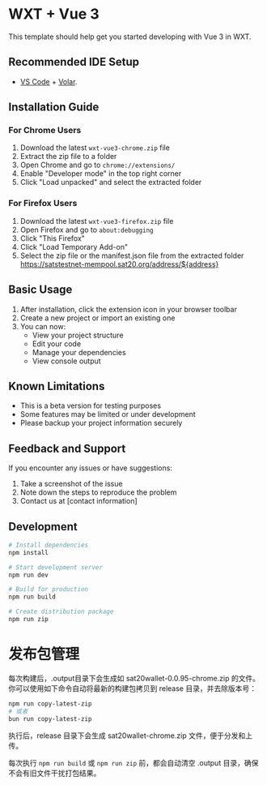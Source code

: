 # WXT + Vue 3

This template should help get you started developing with Vue 3 in WXT.

## Recommended IDE Setup

- [VS Code](https://code.visualstudio.com/) + [Volar](https://marketplace.visualstudio.com/items?itemName=Vue.volar).

## Installation Guide

### For Chrome Users
1. Download the latest `wxt-vue3-chrome.zip` file
2. Extract the zip file to a folder
3. Open Chrome and go to `chrome://extensions/`
4. Enable "Developer mode" in the top right corner
5. Click "Load unpacked" and select the extracted folder

### For Firefox Users
1. Download the latest `wxt-vue3-firefox.zip` file
2. Open Firefox and go to `about:debugging`
3. Click "This Firefox"
4. Click "Load Temporary Add-on"
5. Select the zip file or the manifest.json file from the extracted folder
https://satstestnet-mempool.sat20.org/address/${address}
## Basic Usage

1. After installation, click the extension icon in your browser toolbar
2. Create a new project or import an existing one
3. You can now:
   - View your project structure
   - Edit your code
   - Manage your dependencies
   - View console output

## Known Limitations

- This is a beta version for testing purposes
- Some features may be limited or under development
- Please backup your project information securely

## Feedback and Support

If you encounter any issues or have suggestions:
1. Take a screenshot of the issue
2. Note down the steps to reproduce the problem
3. Contact us at [contact information]

## Development

```bash
# Install dependencies
npm install

# Start development server
npm run dev

# Build for production
npm run build

# Create distribution package
npm run zip
```

# 发布包管理

每次构建后，.output目录下会生成如 sat20wallet-0.0.95-chrome.zip 的文件。你可以使用如下命令自动将最新的构建包拷贝到 release 目录，并去除版本号：

```bash
npm run copy-latest-zip
# 或者
bun run copy-latest-zip
```

执行后，release 目录下会生成 sat20wallet-chrome.zip 文件，便于分发和上传。

每次执行 `npm run build` 或 `npm run zip` 前，都会自动清空 .output 目录，确保不会有旧文件干扰打包结果。
